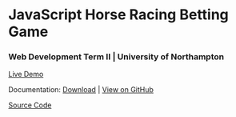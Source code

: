 # JavaScript Horse Racing Betting Game
### Web Development Term II | University of Northampton

[Live Demo](https://diwaslamsal.github.io/JavaScriptHorse/root/)

Documentation: [Download](https://github.com/DiwasLamsal/JavaScriptHorse/raw/master/diwas-lamsal-18406547-technical-report.pdf) | [View on GitHub](https://github.com/DiwasLamsal/JavaScriptHorse/blob/master/diwas-lamsal-18406547-technical-report.pdf)

[Source Code](https://diwaslamsal.github.io/JavaScriptHorse/root/)
